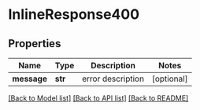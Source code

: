 # InlineResponse400


## Properties
Name | Type | Description | Notes
------------ | ------------- | ------------- | -------------
**message** | **str** | error description | [optional] 

[[Back to Model list]](../README.md#documentation-for-models) [[Back to API list]](../README.md#documentation-for-api-endpoints) [[Back to README]](../README.md)


